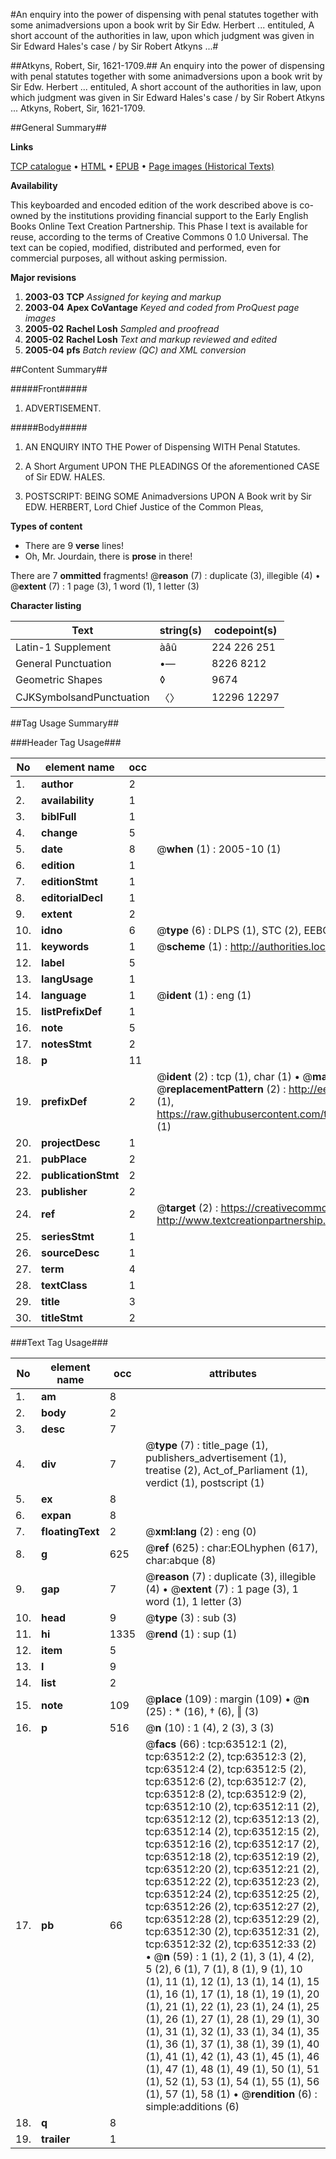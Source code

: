 #An enquiry into the power of dispensing with penal statutes together with some animadversions upon a book writ by Sir Edw. Herbert ... entituled, A short account of the authorities in law, upon which judgment was given in Sir Edward Hales's case / by Sir Robert Atkyns ...#

##Atkyns, Robert, Sir, 1621-1709.##
An enquiry into the power of dispensing with penal statutes together with some animadversions upon a book writ by Sir Edw. Herbert ... entituled, A short account of the authorities in law, upon which judgment was given in Sir Edward Hales's case / by Sir Robert Atkyns ...
Atkyns, Robert, Sir, 1621-1709.

##General Summary##

**Links**

[TCP catalogue](http://www.ota.ox.ac.uk/tcp/)  • 
[HTML](http://tei.it.ox.ac.uk/tcp/Texts-HTML/free/A26/A26142.html)  • 
[EPUB](http://tei.it.ox.ac.uk/tcp/Texts-EPUB/free/A26/A26142.epub) • 
[Page images (Historical Texts)](https://data.historicaltexts.jisc.ac.uk/view?pubId=eebo-12572276e&pageId=eebo-12572276e-63512-1)

**Availability**

This keyboarded and encoded edition of the
	       work described above is co-owned by the institutions
	       providing financial support to the Early English Books
	       Online Text Creation Partnership. This Phase I text is
	       available for reuse, according to the terms of Creative
	       Commons 0 1.0 Universal. The text can be copied,
	       modified, distributed and performed, even for
	       commercial purposes, all without asking permission.

**Major revisions**

1. __2003-03__ __TCP__ *Assigned for keying and markup*
1. __2003-04__ __Apex CoVantage__ *Keyed and coded from ProQuest page images*
1. __2005-02__ __Rachel Losh__ *Sampled and proofread*
1. __2005-02__ __Rachel Losh__ *Text and markup reviewed and edited*
1. __2005-04__ __pfs__ *Batch review (QC) and XML conversion*

##Content Summary##

#####Front#####

1. ADVERTISEMENT.

#####Body#####

1. AN ENQUIRY INTO THE Power of Dispensing WITH Penal Statutes.

1. A Short Argument UPON THE PLEADINGS Of the aforementioned CASE of Sir EDW. HALES.

1. POSTSCRIPT: BEING SOME Animadversions UPON A Book writ by Sir EDW. HERBERT, Lord Chief Justice of the Common Pleas,

**Types of content**

  * There are 9 **verse** lines!
  * Oh, Mr. Jourdain, there is **prose** in there!

There are 7 **ommitted** fragments! 
 @__reason__ (7) : duplicate (3), illegible (4)  •  @__extent__ (7) : 1 page (3), 1 word (1), 1 letter (3)

**Character listing**


|Text|string(s)|codepoint(s)|
|---|---|---|
|Latin-1 Supplement|àâû|224 226 251|
|General Punctuation|•—|8226 8212|
|Geometric Shapes|◊|9674|
|CJKSymbolsandPunctuation|〈〉|12296 12297|

##Tag Usage Summary##

###Header Tag Usage###

|No|element name|occ|attributes|
|---|---|---|---|
|1.|__author__|2||
|2.|__availability__|1||
|3.|__biblFull__|1||
|4.|__change__|5||
|5.|__date__|8| @__when__ (1) : 2005-10 (1)|
|6.|__edition__|1||
|7.|__editionStmt__|1||
|8.|__editorialDecl__|1||
|9.|__extent__|2||
|10.|__idno__|6| @__type__ (6) : DLPS (1), STC (2), EEBO-CITATION (1), OCLC (1), VID (1)|
|11.|__keywords__|1| @__scheme__ (1) : http://authorities.loc.gov/ (1)|
|12.|__label__|5||
|13.|__langUsage__|1||
|14.|__language__|1| @__ident__ (1) : eng (1)|
|15.|__listPrefixDef__|1||
|16.|__note__|5||
|17.|__notesStmt__|2||
|18.|__p__|11||
|19.|__prefixDef__|2| @__ident__ (2) : tcp (1), char (1)  •  @__matchPattern__ (2) : ([0-9\-]+):([0-9IVX]+) (1), (.+) (1)  •  @__replacementPattern__ (2) : http://eebo.chadwyck.com/downloadtiff?vid=$1&page=$2 (1), https://raw.githubusercontent.com/textcreationpartnership/Texts/master/tcpchars.xml#$1 (1)|
|20.|__projectDesc__|1||
|21.|__pubPlace__|2||
|22.|__publicationStmt__|2||
|23.|__publisher__|2||
|24.|__ref__|2| @__target__ (2) : https://creativecommons.org/publicdomain/zero/1.0/ (1), http://www.textcreationpartnership.org/docs/. (1)|
|25.|__seriesStmt__|1||
|26.|__sourceDesc__|1||
|27.|__term__|4||
|28.|__textClass__|1||
|29.|__title__|3||
|30.|__titleStmt__|2||


###Text Tag Usage###

|No|element name|occ|attributes|
|---|---|---|---|
|1.|__am__|8||
|2.|__body__|2||
|3.|__desc__|7||
|4.|__div__|7| @__type__ (7) : title_page (1), publishers_advertisement (1), treatise (2), Act_of_Parliament (1), verdict (1), postscript (1)|
|5.|__ex__|8||
|6.|__expan__|8||
|7.|__floatingText__|2| @__xml:lang__ (2) : eng (0)|
|8.|__g__|625| @__ref__ (625) : char:EOLhyphen (617), char:abque (8)|
|9.|__gap__|7| @__reason__ (7) : duplicate (3), illegible (4)  •  @__extent__ (7) : 1 page (3), 1 word (1), 1 letter (3)|
|10.|__head__|9| @__type__ (3) : sub (3)|
|11.|__hi__|1335| @__rend__ (1) : sup (1)|
|12.|__item__|5||
|13.|__l__|9||
|14.|__list__|2||
|15.|__note__|109| @__place__ (109) : margin (109)  •  @__n__ (25) : * (16), † (6), ‖ (3)|
|16.|__p__|516| @__n__ (10) : 1 (4), 2 (3), 3 (3)|
|17.|__pb__|66| @__facs__ (66) : tcp:63512:1 (2), tcp:63512:2 (2), tcp:63512:3 (2), tcp:63512:4 (2), tcp:63512:5 (2), tcp:63512:6 (2), tcp:63512:7 (2), tcp:63512:8 (2), tcp:63512:9 (2), tcp:63512:10 (2), tcp:63512:11 (2), tcp:63512:12 (2), tcp:63512:13 (2), tcp:63512:14 (2), tcp:63512:15 (2), tcp:63512:16 (2), tcp:63512:17 (2), tcp:63512:18 (2), tcp:63512:19 (2), tcp:63512:20 (2), tcp:63512:21 (2), tcp:63512:22 (2), tcp:63512:23 (2), tcp:63512:24 (2), tcp:63512:25 (2), tcp:63512:26 (2), tcp:63512:27 (2), tcp:63512:28 (2), tcp:63512:29 (2), tcp:63512:30 (2), tcp:63512:31 (2), tcp:63512:32 (2), tcp:63512:33 (2)  •  @__n__ (59) : 1 (1), 2 (1), 3 (1), 4 (2), 5 (2), 6 (1), 7 (1), 8 (1), 9 (1), 10 (1), 11 (1), 12 (1), 13 (1), 14 (1), 15 (1), 16 (1), 17 (1), 18 (1), 19 (1), 20 (1), 21 (1), 22 (1), 23 (1), 24 (1), 25 (1), 26 (1), 27 (1), 28 (1), 29 (1), 30 (1), 31 (1), 32 (1), 33 (1), 34 (1), 35 (1), 36 (1), 37 (1), 38 (1), 39 (1), 40 (1), 41 (1), 42 (1), 43 (1), 45 (1), 46 (1), 47 (1), 48 (1), 49 (1), 50 (1), 51 (1), 52 (1), 53 (1), 54 (1), 55 (1), 56 (1), 57 (1), 58 (1)  •  @__rendition__ (6) : simple:additions (6)|
|18.|__q__|8||
|19.|__trailer__|1||
